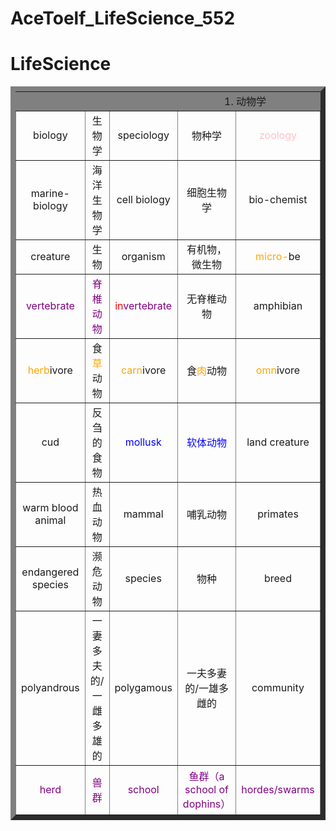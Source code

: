 # AceToelf_LifeScience_552

# LifeScience

<!--以下内容为模板，帮助快速编辑词汇>
<!-- <table border = "8">
    <tr >
        <td colspan = "8", align = center> 主题 
        </td>
    </tr>
    <tr>
        <td align = center>
        </td>
        <td align = center>
        </td>
        <td align = center>
        </td>
        <td align = center>
        </td>
        <td align = center>
        </td>
        <td align = center>
        </td>
        <td align = center>
        </td>
        <td align = center>
        </td>
    </tr>
<table> -->

<!--以下内容为README.md显示内容-->

<table border = "8">
    <tr >
        <td colspan = "8" align = center bgcolor = grey> 1. 动物学
        </td>
    </tr>
    <tr>
        <td align = center>biology
        </td>
        <td align = center>生物学
        </td>
        <td align = center>speciology
        </td>
        <td align = center>物种学
        </td>
        <td align = center><font color = pink>zoology</font>
        </td>
        <td align = center><font color = pink>动物学</font>
        </td>
        <td align = center>micro-biology
        </td>
        <td align = center>微-生物学
        </td>
    </tr>
    <tr>
        <td align = center>marine-biology
        </td>
        <td align = center>海洋生物学
        </td>
        <td align = center>cell biology
        </td>
        <td align = center>细胞生物学
        </td>
        <td align = center>bio-chemist
        </td>
        <td align = center>生物化学家
        </td>
        <td align = center><font color = purple>paleont</font><font color = pink>nologist</font>
        </td>
        <td align = center>古生物学者
        </td>
    </tr>
    <tr>
        <td align = center>creature
        </td>
        <td align = center>生物
        </td>
        <td align = center>organism
        </td>
        <td align = center>有机物，微生物
        </td>
        <td align = center><font color = orange>micro-</font>be
        </td>
        <td align = center>微生物
        </td>
        <td align = center>plankton
        </td>
        <td align = center>浮游生物
        </td>
    </tr>
    <tr>
        <td align = center><font color = purple>vertebrate</font>
        </td>
        <td align = center><font color = purple>脊椎动物
        </td>
        <td align = center><font color = red>in</font><font color = purple>vertebrate</font>
        </td>
        <td align = center>无脊椎动物
        </td>
        <td align = center>amphibian
        </td>
        <td align = center>两栖动物
        </td>
        <td align = center>reptile
        </td>
        <td align = center>爬行动物
        </td>
    </tr>
    <tr>
        <td align = center><font color = orange>herb</font>ivore
        </td>
        <td align = center>食<font color = orange>草</font>动物
        </td>
        <td align = center><font color = orange>carn</font>ivore
        </td>
        <td align = center>食<font color = orange>肉</font>动物
        </td>
        <td align = center><font color = orange>omn</font>ivore
        </td>
        <td align = center><font color = orange>杂</font>食动物
        </td>
        <td align = center>ruminant
        </td>
        <td align = center>反刍动物
        </td>
    </tr>
    <tr>
        <td align = center>cud
        </td>
        <td align = center>反刍的食物
        </td>
        <td align = center><font color = blue>mollusk
        </td>
        <td align = center><font color = blue>软体动物
        </td>
        <td align = center>land creature
        </td>
        <td align = center>陆地生物
        </td>
        <td align = center>cold blood animal
        </td>
        <td align = center>冷血动物
        </td>
    </tr>
    <tr>
        <td align = center>warm blood animal
        </td>
        <td align = center>热血动物
        </td>
        <td align = center>mammal
        </td>
        <td align = center>哺乳动物
        </td>
        <td align = center>primates
        </td>
        <td align = center>灵长目动物
        </td>
        <td align = center><font color = orange>homo sapiens
        </td>
        <td align = center><font color = orange>智人
        </td>
    </tr>
    <tr>
        <td align = center>endangered species
        </td>
        <td align = center>濒危动物
        </td>
        <td align = center>species
        </td>
        <td align = center>物种
        </td>
        <td align = center>breed
        </td>
        <td align = center>品种
        </td>
        <td align = center>monogamous
        </td>
        <td align = center>一夫一妻的/一雌一雄的
        </td>
    </tr>
    <tr>
        <td align = center>polyandrous
        </td>
        <td align = center>一妻多夫的/一雌多雄的
        </td>
        <td align = center>polygamous
        </td>
        <td align = center>一夫多妻的/一雄多雌的
        </td>
        <td align = center>community
        </td>
        <td align = center>动物的群落或者人的部落
        </td>
        <td align = center><font color = purple>flock
        </td>
        <td align = center><font color = purple>（羊、鸟）群
        </td>
    </tr>
    <tr>
        <td align = center><font color = purple>herd
        </td>
        <td align = center><font color = purple>兽群
        </td>
        <td align = center><font color = purple>school
        </td>
        <td align = center><font color = purple>鱼群（a school of dophins）
        </td>
        <td align = center><font color = purple>hordes/swarms
        </td>
        <td align = center><font color = purple>（昆虫）群
        </td>
        <td align = center><font color = purple>pack(wolf)
        </td>
        <td align = center><font color = purple>群
        </td>
    </tr>
<table>
